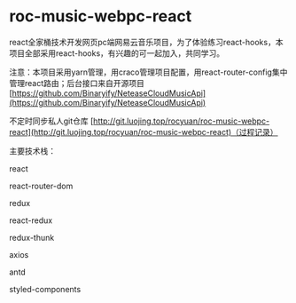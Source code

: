 # roc-music-webpc-react
react全家桶技术开发网页pc端网易云音乐项目，为了体验练习react-hooks，本项目全部采用react-hooks，有兴趣的可一起加入，共同学习。

注意：本项目采用yarn管理，用craco管理项目配置，用react-router-config集中管理react路由；后台接口来自开源项目[https://github.com/Binaryify/NeteaseCloudMusicApi](https://github.com/Binaryify/NeteaseCloudMusicApi)

不定时同步私人git仓库 [http://git.luojing.top/rocyuan/roc-music-webpc-react](http://git.luojing.top/rocyuan/roc-music-webpc-react)（过程记录）

主要技术栈：

react

react-router-dom

redux

react-redux

redux-thunk

axios

antd

styled-components



